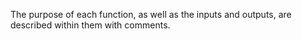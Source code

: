 The purpose of each function, as well as the inputs and outputs, are described within them with comments.
